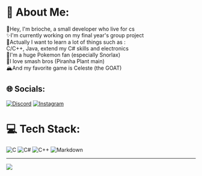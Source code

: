 # 💫 About Me:
🍻Hey, I'm brioche, a small developer who live for cs <br>✨I'm currently working on my final year's group project<br>📜Actually I want to learn a lot of things such as :<br>       C/C++, Java, extend my C# skills and electronics<br>🍖I'm a huge Pokemon fan (especially Snorlax)<br>🌵I love smash bros (Piranha Plant main) <br>🏔️And my favorite game is Celeste (the GOAT) <br>


## 🌐 Socials:
[![Discord](https://img.shields.io/badge/Discord-%237289DA.svg?logo=discord&logoColor=white)](https://discord.gg/wcfbrioche) [![Instagram](https://img.shields.io/badge/Instagram-%23E4405F.svg?logo=Instagram&logoColor=white)](https://instagram.com/briocheshiny) 

# 💻 Tech Stack:
![C](https://img.shields.io/badge/c-%2300599C.svg?style=for-the-badge&logo=c&logoColor=white) ![C#](https://img.shields.io/badge/c%23-%23239120.svg?style=for-the-badge&logo=csharp&logoColor=white) ![C++](https://img.shields.io/badge/c++-%2300599C.svg?style=for-the-badge&logo=c%2B%2B&logoColor=white) ![Markdown](https://img.shields.io/badge/markdown-%23000000.svg?style=for-the-badge&logo=markdown&logoColor=white)

---
[![](https://visitcount.itsvg.in/api?id=BriocheShiny&icon=0&color=0)](https://visitcount.itsvg.in)

<!-- Proudly created with GPRM ( https://gprm.itsvg.in ) -->
